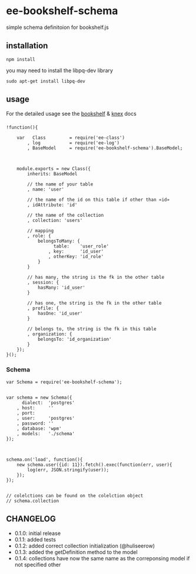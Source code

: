 # ee-bookshelf-schema

simple schema definitoion for bookshelf.js

## installation

	npm install 

you may need to install the libpq-dev library

	sudo apt-get install libpq-dev


## usage

For the detailed usage see the [bookshelf](http://bookshelfjs.org/) & [knex](http://knexjs.org/) docs

### 

	!function(){

		var   Class 		= require('ee-class')
			, log 			= require('ee-log')
			, BaseModel 	= require('ee-bookshelf-schema').BaseModel;



		module.exports = new Class({ 
			inherits: BaseModel

			// the name of your table
			, name: 'user'

			// the name of the id on this table if other than «id»
			, idAttribute: 'id'

			// the name of the collection
			, collection: 'users'

			// mapping
			, role: {
				belongsToMany: {
					  table: 	'user_role'
					, key: 		'id_user'
					, otherKey: 'id_role'
				}
			}

			// has many, the string is the fk in the other table
			, session: {
				hasMany: 'id_user'
			}

			// has one, the string is the fk in the other table
			, profile: {
				hasOne: 'id_user'
			}

			// belongs to, the string is the fk in this table
			, organization: {
				belongsTo: 'id_organization'
			}
		});
	}();



### Schema
	
	var Schema = require('ee-bookshelf-schema');


	var schema = new Schema({
		  dialect: 	'postgres'
		, host: 	''
		, port: 	
		, user: 	'postgres'
		, password: ''
		, database: 'wpm'
		, models: 	'./schema'
	});



	schema.on('load', function(){
		new schema.user({id: 11}).fetch().exec(function(err, user){
			log(err, JSON.stringify(user));
		});
	});


	// colelctions can be found on the colelction object
	// schema.collection


## CHANGELOG

- 0.1.0: initial release
- 0.1.1: added tests
- 0.1.2: added correct collection initialization (@huliseerow)
- 0.1.3: added the getDefinition method to the model
- 0.1.4: collections have now the same name as the correponsing model if not specified other